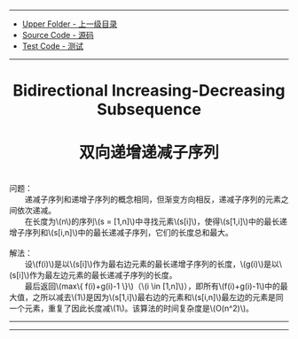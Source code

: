 <script type="text/javascript" async src="//cdn.bootcss.com/mathjax/2.7.0/MathJax.js?config=TeX-AMS-MML_HTMLorMML"></script>
<script type="text/javascript" async src="https://cdnjs.cloudflare.com/ajax/libs/mathjax/2.7.1/MathJax.js?config=TeX-MML-AM_CHTML"></script>

--------
* [Upper Folder - 上一级目录](../../)
* [Source Code - 源码](https://github.com/zhaochenyou/Way-to-Algorithm/blob/master/src/DynamicProgramming/LinearDP/BidirectionalIncreasingDecreasingSubsequence.hpp)
* [Test Code - 测试](https://github.com/zhaochenyou/Way-to-Algorithm/blob/master/src/DynamicProgramming/LinearDP/BidirectionalIncreasingDecreasingSubsequence.cpp)

--------

<div>
<h1 align="center">Bidirectional Increasing-Decreasing Subsequence </h1>
<h1 align="center">双向递增递减子序列 </h1>
<br>
问题： <br>
&emsp;&emsp;递减子序列和递增子序列的概念相同，但渐变方向相反，递减子序列的元素之间依次递减。 <br>
&emsp;&emsp;在长度为\(n\)的序列\(s = [1,n]\)中寻找元素\(s[i]\)，使得\(s[1,i]\)中的最长递增子序列和\(s[i,n]\)中的最长递减子序列，它们的长度总和最大。 <br>
<br>
解法： <br>
&emsp;&emsp;设\(f(i)\)是以\(s[i]\)作为最右边元素的最长递增子序列的长度，\(g(i)\)是以\(s[i]\)作为最左边元素的最长递减子序列的长度。 <br>
&emsp;&emsp;最后返回\(max\{ f(i)+g(i)-1 \}\)（\(i \in [1,n]\)），即所有\(f(i)+g(i)-1\)中的最大值，之所以减去\(1\)是因为\(s[1,i]\)最右边的元素和\(s[i,n]\)最左边的元素是同一个元素，重复了因此长度减\(1\)。该算法的时间复杂度是\(O(n^2)\)。 <br>
</div>

--------
--------

